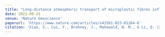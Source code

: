 ```yaml
---
title: "Long-distance atmospheric transport of microplastic fibres influenced by their shapes"
date: 2023-09-25
venue: 'Nature Geoscience'
paperurl: 'https://www.nature.com/articles/s41561-023-01264-6'
citation: 'Xiao, S., Cui, Y., Brahney, J., Mahowald, N. M., & Li, Q. (2023). Long-distance atmospheric transport of microplastic fibres influenced by their shapes. Nature Geoscience, 1-8.'
---
```

